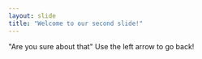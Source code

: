 ```yaml
---
layout: slide
title: "Welcome to our second slide!"
---
```

"Are you sure about that"
Use the left arrow to go back!
